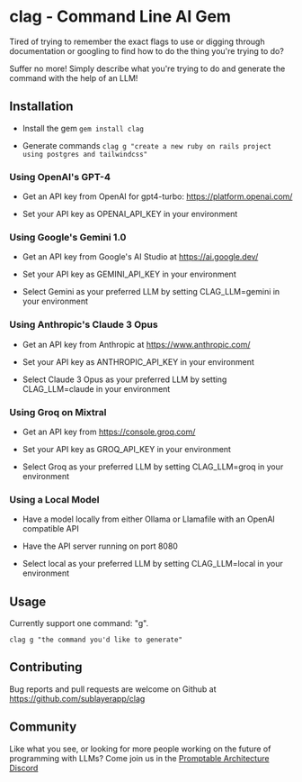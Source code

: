 # clag - Command Line AI Gem

Tired of trying to remember the exact flags to use or digging through
documentation or googling to find how to do the thing you're trying to do?

Suffer no more! Simply describe what you're trying to do and generate the
command with the help of an LLM!

## Installation

* Install the gem
`gem install clag`

* Generate commands
`clag g "create a new ruby on rails project using postgres and tailwindcss"`

### Using OpenAI's GPT-4

* Get an API key from OpenAI for gpt4-turbo: https://platform.openai.com/

* Set your API key as OPENAI\_API\_KEY in your environment


### Using Google's Gemini 1.0

* Get an API key from Google's AI Studio at https://ai.google.dev/

* Set your API key as GEMINI\_API\_KEY in your environment

* Select Gemini as your preferred LLM by setting CLAG\_LLM=gemini in your
  environment

### Using Anthropic's Claude 3 Opus

* Get an API key from Anthropic at https://www.anthropic.com/

* Set your API key as ANTHROPIC\_API\_KEY in your environment

* Select Claude 3 Opus as your preferred LLM by setting CLAG\_LLM=claude in
  your environment

### Using Groq on Mixtral

* Get an API key from https://console.groq.com/

* Set your API key as GROQ\_API\_KEY in your environment

* Select Groq as your preferred LLM by setting CLAG\_LLM=groq in your environment

### Using a Local Model

* Have a model locally from either Ollama or Llamafile with an OpenAI compatible
  API

* Have the API server running on port 8080

* Select local as your preferred LLM by setting CLAG\_LLM=local in your environment

## Usage

Currently support one command: "g".

`clag g "the command you'd like to generate"`

## Contributing

Bug reports and pull requests are welcome on Github at
https://github.com/sublayerapp/clag

## Community

Like what you see, or looking for more people working on the future of
programming with LLMs? Come join us in the [Promptable Architecture
Discord](https://discord.gg/sjTJszPwXt)
